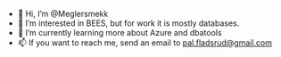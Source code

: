 - 👋 Hi, I’m @Meglersmekk
- 👀 I’m interested in BEES, but for work it is mostly databases.
- 🌱 I’m currently learning more about Azure and dbatools
- 📫 If you want to reach me, send an email to pal.fladsrud@gmail.com

<!---
Meglersmekk/Meglersmekk is a ✨ special ✨ repository because its `README.md` (this file) appears on your GitHub profile.
You can click the Preview link to take a look at your changes.
--->
